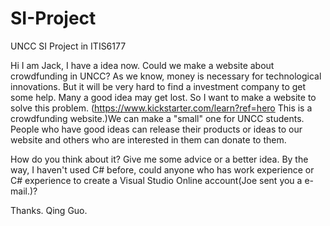 SI-Project
==========

UNCC SI Project in ITIS6177

Hi
  I am Jack, I have a idea now. Could we make a website about crowdfunding in UNCC? As we know, money is necessary for technological innovations. But it will be very hard to find a investment company to get some help. Many a good idea may get lost. So I want to make a website to solve this problem. (https://www.kickstarter.com/learn?ref=hero This is a crowdfunding website.)We can make a "small" one for UNCC students. People who have good ideas can release their products or ideas to our website and others who are interested in them can donate to them. 
  
  How do you think about it? Give me some advice or a better idea. 
  By the way, I haven't used C# before, could anyone who has work experience or C# experience to create a Visual Studio Online account(Joe sent you a e-mail.)?
  
  Thanks.
  Qing Guo.
